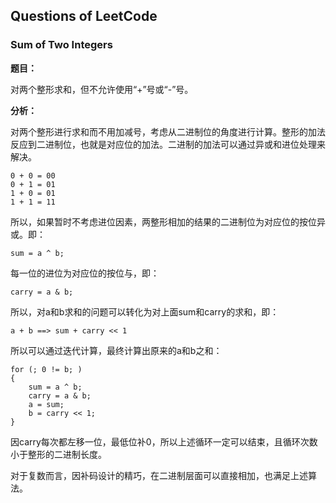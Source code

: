 ## Questions of LeetCode

### Sum of Two Integers

**题目：**

对两个整形求和，但不允许使用“+”号或“-”号。

**分析：**

对两个整形进行求和而不用加减号，考虑从二进制位的角度进行计算。整形的加法反应到二进制位，也就是对应位的加法。二进制的加法可以通过异或和进位处理来解决。

```
0 + 0 = 00
0 + 1 = 01
1 + 0 = 01
1 + 1 = 11
```

所以，如果暂时不考虑进位因素，两整形相加的结果的二进制位为对应位的按位异或。即：

```
sum = a ^ b;
```

每一位的进位为对应位的按位与，即：

```
carry = a & b;
```

所以，对a和b求和的问题可以转化为对上面sum和carry的求和，即：

```
a + b ==> sum + carry << 1
```

所以可以通过迭代计算，最终计算出原来的a和b之和：

```
for (; 0 != b; )
{
    sum = a ^ b;
    carry = a & b;
    a = sum;
    b = carry << 1;
}
```

因carry每次都左移一位，最低位补0，所以上述循环一定可以结束，且循环次数小于整形的二进制长度。

对于复数而言，因补码设计的精巧，在二进制层面可以直接相加，也满足上述算法。